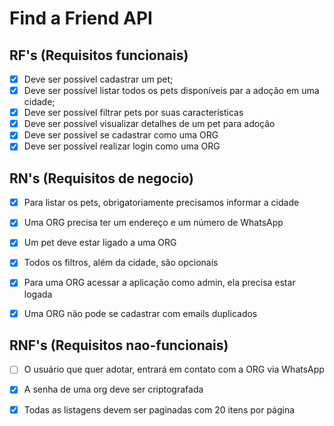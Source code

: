 # **Find a Friend API**


## RF's (Requisitos funcionais)

- [x] Deve ser possível cadastrar um pet;
- [x] Deve ser possível listar todos os pets disponíveis par a adoção em uma cidade;
- [x] Deve ser possível filtrar pets por suas características
- [x] Deve ser possível visualizar detalhes de um pet para adoção
- [x] Deve ser possível se cadastrar como uma ORG
- [x] Deve ser possível realizar login como uma ORG

## RN's (Requisitos de negocio)
- [x] Para listar os pets, obrigatoriamente precisamos informar a cidade
- [x] Uma ORG precisa ter um endereço e um número de WhatsApp
- [x] Um pet deve estar ligado a uma ORG
- [x] Todos os filtros, além da cidade, são opcionais
- [x] Para uma ORG acessar a aplicação como admin, ela precisa estar logada
- [x] Uma ORG não pode se cadastrar com emails duplicados


## RNF's (Requisitos nao-funcionais)
- [ ] O usuário que quer adotar, entrará em contato com a ORG via WhatsApp
- [x] A senha de uma org deve ser criptografada
- [x] Todas as listagens devem ser paginadas com 20 itens por página


